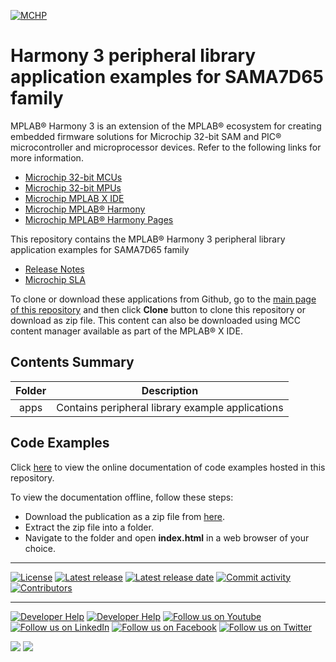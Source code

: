[![MCHP](https://raw.githubusercontent.com/wiki/Microchip-MPLAB-Harmony/Microchip-MPLAB-Harmony.github.io/images/microchip_logo.png)](https://www.microchip.com)

# Harmony 3 peripheral library application examples for SAMA7D65 family

MPLAB® Harmony 3 is an extension of the MPLAB® ecosystem for creating embedded firmware solutions for Microchip 32-bit SAM and PIC® microcontroller and microprocessor devices.  Refer to the following links for more information.

- [Microchip 32-bit MCUs](https://www.microchip.com/design-centers/32-bit)
- [Microchip 32-bit MPUs](https://www.microchip.com/design-centers/32-bit-mpus)
- [Microchip MPLAB X IDE](https://www.microchip.com/mplab/mplab-x-ide)
- [Microchip MPLAB® Harmony](https://www.microchip.com/mplab/mplab-harmony)
- [Microchip MPLAB® Harmony Pages](https://microchip-mplab-harmony.github.io/)

This repository contains the MPLAB® Harmony 3 peripheral library application examples for SAMA7D65 family

- [Release Notes](release_notes.md)
- [Microchip SLA](Microchip_SLA001.md)

To clone or download these applications from Github, go to the [main page of this repository](https://github.com/Microchip-MPLAB-Harmony/csp_apps_sama7d65) and then click **Clone** button to clone this repository or download as zip file.
This content can also be downloaded using MCC content manager available as part of the MPLAB® X IDE.

## Contents Summary

| Folder     | Description                             |
|:----------:|:---------------------------------------:|
| apps       | Contains peripheral library example applications |

## Code Examples

Click [here](https://onlinedocs.microchip.com/v2/keyword-lookup?keyword=CSP_APPS_SAMA7D65_INTRODUCTION&redirect=true) to view the online documentation of code examples hosted in this repository.

To view the documentation offline, follow these steps:
 - Download the publication as a zip file from [here](https://onlinedocs.microchip.com/download/GUID-584A27DD-37CD-44FA-B678-6E35F79FBB8B?type=webhelp).
 - Extract the zip file into a folder.
 - Navigate to the folder and open **index.html** in a web browser of your choice.

____

[![License](https://img.shields.io/badge/license-Harmony%20license-orange.svg)](https://github.com/Microchip-MPLAB-Harmony/csp_apps_sama7d65/blob/master/Microchip_SLA001.md)
[![Latest release](https://img.shields.io/github/release/Microchip-MPLAB-Harmony/csp_apps_sama7d65.svg)](https://github.com/Microchip-MPLAB-Harmony/csp_apps_sama7d65/releases/latest)
[![Latest release date](https://img.shields.io/github/release-date/Microchip-MPLAB-Harmony/csp_apps_sama7d65.svg)](https://github.com/Microchip-MPLAB-Harmony/csp_apps_sama7d65/releases/latest)
[![Commit activity](https://img.shields.io/github/commit-activity/y/Microchip-MPLAB-Harmony/csp_apps_sama7d65.svg)](https://github.com/Microchip-MPLAB-Harmony/csp_apps_sama7d65/graphs/commit-activity)
[![Contributors](https://img.shields.io/github/contributors-anon/Microchip-MPLAB-Harmony/csp_apps_sama7d65.svg)]()

____

[![Developer Help](https://img.shields.io/badge/Youtube-Developer%20Help-red.svg)](https://www.youtube.com/MicrochipDeveloperHelp)
[![Developer Help](https://img.shields.io/badge/XWiki-Developer%20Help-torquiose.svg)](https://developerhelp.microchip.com/xwiki/bin/view/software-tools/harmony/)
[![Follow us on Youtube](https://img.shields.io/badge/Youtube-Follow%20us%20on%20Youtube-red.svg)](https://www.youtube.com/user/MicrochipTechnology)
[![Follow us on LinkedIn](https://img.shields.io/badge/LinkedIn-Follow%20us%20on%20LinkedIn-blue.svg)](https://www.linkedin.com/company/microchip-technology)
[![Follow us on Facebook](https://img.shields.io/badge/Facebook-Follow%20us%20on%20Facebook-blue.svg)](https://www.facebook.com/microchiptechnology/)
[![Follow us on Twitter](https://img.shields.io/twitter/follow/MicrochipTech.svg?style=social)](https://twitter.com/MicrochipTech)

[![](https://img.shields.io/github/stars/Microchip-MPLAB-Harmony/csp_apps_sama7d65.svg?style=social)]()
[![](https://img.shields.io/github/watchers/Microchip-MPLAB-Harmony/csp_apps_sama7d65.svg?style=social)]()